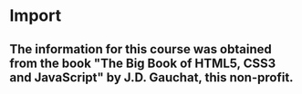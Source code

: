 # Import
## The information for this course was obtained from the book "The Big Book of HTML5, CSS3 and JavaScript" by J.D. Gauchat, this non-profit.
